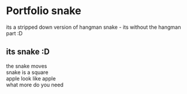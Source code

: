 # Portfolio snake
its a stripped down version of hangman snake - its without the hangman part :D


## its snake :D
the snake moves<br>
snake is a square<br>
apple look like apple<br>
what more do you need<br>

